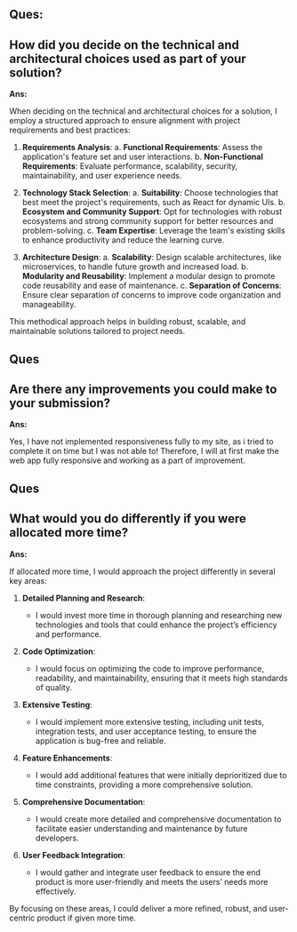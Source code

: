 ## Ques:

## How did you decide on the technical and architectural choices used as part of your solution?

**Ans:** 

When deciding on the technical and architectural choices for a solution, I employ a structured approach to ensure alignment with project requirements and best practices:

1. **Requirements Analysis**:
   a. **Functional Requirements**: Assess the application's feature set and user interactions.
   b. **Non-Functional Requirements**: Evaluate performance, scalability, security, maintainability, and user experience needs.

2. **Technology Stack Selection**:
   a. **Suitability**: Choose technologies that best meet the project's requirements, such as React for dynamic UIs.
   b. **Ecosystem and Community Support**: Opt for technologies with robust ecosystems and strong community support for better resources and problem-solving.
   c. **Team Expertise**: Leverage the team's existing skills to enhance productivity and reduce the learning curve.

3. **Architecture Design**:
   a. **Scalability**: Design scalable architectures, like microservices, to handle future growth and increased load.
   b. **Modularity and Reusability**: Implement a modular design to promote code reusability and ease of maintenance.
   c. **Separation of Concerns**: Ensure clear separation of concerns to improve code organization and manageability.

This methodical approach helps in building robust, scalable, and maintainable solutions tailored to project needs.

## Ques

## Are there any improvements you could make to your submission?

**Ans:**

Yes, I have not implemented responsiveness fully to my site, as i tried to complete it on time but I was not able to! Therefore, I will at first make the web app fully responsive and working as a part of improvement.

## Ques 

## What would you do differently if you were allocated more time?

**Ans:**

If allocated more time, I would approach the project differently in several key areas:

1. **Detailed Planning and Research**:
   - I would invest more time in thorough planning and researching new technologies and tools that could enhance the project’s efficiency and performance.

2. **Code Optimization**:
   - I would focus on optimizing the code to improve performance, readability, and maintainability, ensuring that it meets high standards of quality.

3. **Extensive Testing**:
   - I would implement more extensive testing, including unit tests, integration tests, and user acceptance testing, to ensure the application is bug-free and reliable.

4. **Feature Enhancements**:
   - I would add additional features that were initially deprioritized due to time constraints, providing a more comprehensive solution.

5. **Comprehensive Documentation**:
   - I would create more detailed and comprehensive documentation to facilitate easier understanding and maintenance by future developers.

6. **User Feedback Integration**:
   - I would gather and integrate user feedback to ensure the end product is more user-friendly and meets the users’ needs more effectively.

By focusing on these areas, I could deliver a more refined, robust, and user-centric product if given more time.